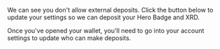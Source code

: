 We can see you don't allow external deposits. Click the button below to update your settings so we can deposit your Hero Badge and XRD.

Once you've opened your wallet, you'll need to go into your account settings to update who can make deposits.
